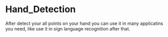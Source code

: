 # Hand_Detection

After detect your all points on your hand you can use it in many applicatins you need, like use it in sign language recognition after that.
